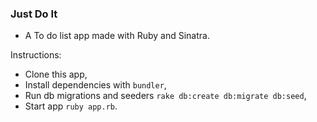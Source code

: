 ### Just Do It

- A To do list app made with Ruby and Sinatra.

Instructions:
- Clone this app,
- Install dependencies with ```bundler```,
- Run db migrations and seeders ```rake db:create db:migrate db:seed```,
- Start app ```ruby app.rb```.
